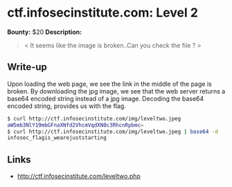 # ctf.infosecinstitute.com: Level 2
**Bounty:** $20
**Description:**

> < It seems like the image is broken..Can you check the file ? >

## Write-up

Upon loading the web page, we see the link in the middle of the page is broken. By downloading the jpg image, we see that the web server returns a base64 encoded string instead of a jpg image. Decoding the base64 encoded string, provides us with the flag.

```bash
$ curl http://ctf.infosecinstitute.com/img/leveltwo.jpeg
aW5mb3NlY19mbGFnaXNfd2VhcmVqdXN0c3RhcnRpbmc=
$ curl http://ctf.infosecinstitute.com/img/leveltwo.jpeg | base64 -d
infosec_flagis_wearejuststarting
```
## Links
* <http://ctf.infosecinstitute.com/leveltwo.php>
